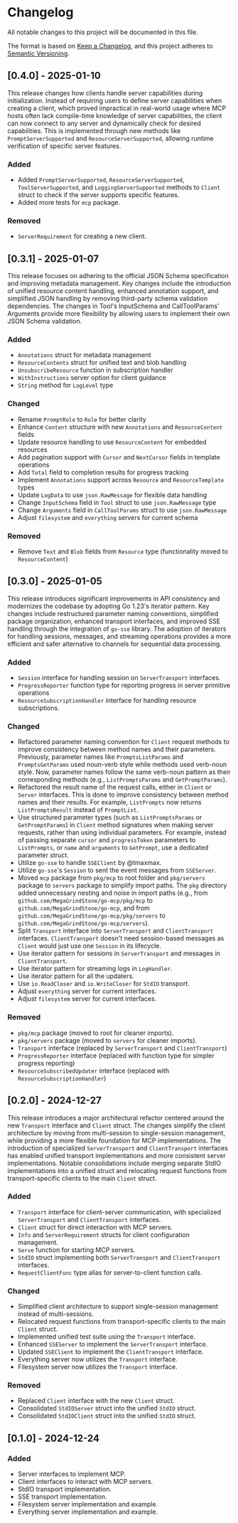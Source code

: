 # Changelog

All notable changes to this project will be documented in this file.

The format is based on [Keep a Changelog](https://keepachangelog.com/en/1.1.0/),
and this project adheres to [Semantic Versioning](https://semver.org/spec/v2.0.0.html).

## [0.4.0] - 2025-01-10

This release changes how clients handle server capabilities during initialization. Instead of requiring users to define server capabilities when creating a client, which proved impractical in real-world usage where MCP hosts often lack compile-time knowledge of server capabilities, the client can now connect to any server and dynamically check for desired capabilities. This is implemented through new methods like `PromptServerSupported` and `ResourceServerSupported`, allowing runtime verification of specific server features.

### Added

- Added `PromptServerSupported`, `ResourceServerSupported`, `ToolServerSupported`, and `LoggingServerSupported` methods to `Client` struct to check if the server supports specific features.
- Added more tests for `mcp` package.

### Removed

- `ServerRequirement` for creating a new client.

## [0.3.1] - 2025-01-07

This release focuses on adhering to the official JSON Schema specification and improving metadata management. Key changes include the introduction of unified resource content handling, enhanced annotation support, and simplified JSON handling by removing third-party schema validation dependencies. The changes in Tool's InputSchema and CallToolParams' Arguments provide more flexibility by allowing users to implement their own JSON Schema validation.

### Added

- `Annotations` struct for metadata management
- `ResourceContents` struct for unified text and blob handling
- `UnsubscribeResource` function in subscription handler
- `WithInstructions` server option for client guidance
- `String` method for `LogLevel` type

### Changed

- Rename `PromptRole` to `Role` for better clarity
- Enhance `Content` structure with new `Annotations` and `ResourceContent` fields
- Update resource handling to use `ResourceContent` for embedded resources
- Add pagination support with `Cursor` and `NextCursor` fields in template operations
- Add `Total` field to completion results for progress tracking
- Implement `Annotations` support across `Resource` and `ResourceTemplate` types
- Update `LogData` to use `json.RawMessage` for flexible data handling
- Change `InputSchema` field in `Tool` struct to use `json.RawMessage` type
- Change `Arguments` field in `CallToolParams` struct to use `json.RawMessage`
- Adjust `filesystem` and `everything` servers for current schema

### Removed

- Remove `Text` and `Blob` fields from `Resource` type (functionality moved to `ResourceContent`)

## [0.3.0] - 2025-01-05

This release introduces significant improvements in API consistency and modernizes the codebase by adopting Go 1.23's iterator pattern. Key changes include restructured parameter naming conventions, simplified package organization, enhanced transport interfaces, and improved SSE handling through the integration of `go-sse` library. The adoption of iterators for handling sessions, messages, and streaming operations provides a more efficient and safer alternative to channels for sequential data processing.

### Added

- `Session` interface for handling session on `ServerTransport` interfaces.
- `ProgressReporter` function type for reporting progress in server primitive operations
- `ResourceSubscriptionHandler` interface for handling resource subscriptions.

### Changed

- Refactored parameter naming convention for `Client` request methods to improve consistency between method names and their parameters. Previously, parameter names like `PromptsListParams` and `PromptsGetParams` used noun-verb style while methods used verb-noun style. Now, parameter names follow the same verb-noun pattern as their corresponding methods (e.g., `ListPromptsParams` and `GetPromptParams`).
- Refactored the result name of the request calls, either in `Client` or `Server` interfaces. This is done to improve consistency between method names and their results. For example, `ListPrompts` now returns `ListPromptsResult` instead of `PromptList`.
- Use structured parameter types (such as `ListPromptsParams` or `GetPromptParams`) in `Client` method signatures when making server requests, rather than using individual parameters. For example, instead of passing separate `cursor` and `progressToken` parameters to `ListPrompts`, or `name` and `arguments` to `GetPrompt`, use a dedicated parameter struct.
- Utilize `go-sse` to handle `SSEClient` by @tmaxmax.
- Utilize `go-sse`'s `Session` to sent the event messages from `SSEServer`.
- Moved `mcp` package from `pkg/mcp` to root folder and `pkg/servers` package to `servers` package to simplify import paths. The `pkg` directory added unnecessary nesting and noise in import paths (e.g., from `github.com/MegaGrindStone/go-mcp/pkg/mcp` to `github.com/MegaGrindStone/go-mcp`, and from `github.com/MegaGrindStone/go-mcp/pkg/servers` to `github.com/MegaGrindStone/go-mcp/servers`).
- Split `Transport` interface into `ServerTransport` and `ClientTransport` interfaces. `ClientTransport` doesn't need session-based messages as `Client` would just use one `Session` in its lifecycle.
- Use iterator pattern for sessions in `ServerTransport` and messages in `ClientTransport`.
- Use iterator pattern for streaming logs in `LogHandler`.
- Use iterator pattern for all the updaters. 
- Use `io.ReadCloser` and `io.WriteCloser` for `StdIO` transport.
- Adjust `everything` server for current interfaces.
- Adjust `filesystem` server for current interfaces.

### Removed

- `pkg/mcp` package (moved to root for cleaner imports).
- `pkg/servers` package (moved to `servers` for cleaner imports).
- `Transport` interface (replaced by `ServerTransport` and `ClientTransport`)
- `ProgressReporter` interface (replaced with function type for simpler progress reporting)
- `ResourceSubscribedUpdater` interface (replaced with `ResourceSubscriptionHandler`)

## [0.2.0] - 2024-12-27

This release introduces a major architectural refactor centered around the new `Transport` interface and `Client` struct. The changes simplify the client architecture by moving from multi-session to single-session management, while providing a more flexible foundation for MCP implementations. The introduction of specialized `ServerTransport` and `ClientTransport` interfaces has enabled unified transport implementations and more consistent server implementations. Notable consolidations include merging separate StdIO implementations into a unified struct and relocating request functions from transport-specific clients to the main `Client` struct.

### Added

- `Transport` interface for client-server communication, with specialized `ServerTransport` and `ClientTransport` interfaces.
- `Client` struct for direct interaction with MCP servers.
- `Info` and `ServerRequirement` structs for client configuration management.
- `Serve` function for starting MCP servers.
- `StdIO` struct implementing both `ServerTransport` and `ClientTransport` interfaces.
- `RequestClientFunc` type alias for server-to-client function calls.

### Changed

- Simplified client architecture to support single-session management instead of multi-sessions.
- Relocated request functions from transport-specific clients to the main `Client` struct.
- Implemented unified test suite using the `Transport` interface.
- Enhanced `SSEServer` to implement the `ServerTransport` interface.
- Updated `SSEClient` to implement the `ClientTransport` interface.
- Everything server now utilizes the `Transport` interface.
- Filesystem server now utilizes the `Transport` interface.

### Removed

- Replaced `Client` interface with the new `Client` struct.
- Consolidated `StdIOServer` struct into the unified `StdIO` struct.
- Consolidated `StdIOClient` struct into the unified `StdIO` struct.

## [0.1.0] - 2024-12-24

### Added

- Server interfaces to implement MCP. 
- Client interfaces to interact with MCP servers.
- StdIO transport implementation.
- SSE transport implementation.
- Filesystem server implementation and example.
- Everything server implementation and example.
